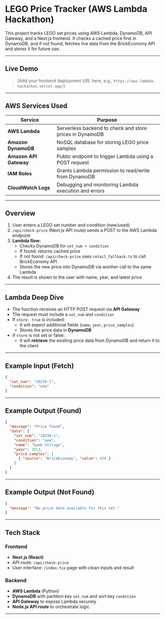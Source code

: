 # LEGO Price Tracker (AWS Lambda Hackathon)

This project tracks LEGO set prices using AWS Lambda, DynamoDB, API Gateway, and a Next.js frontend. It checks a cached price first in DynamoDB, and if not found, fetches live data from the BrickEconomy API and stores it for future use.

---

## Live Demo

> (Add your frontend deployment URL here, e.g., `https://aws-lambda-hackathon.vercel.app/`)

---

## AWS Services Used

| Service              | Purpose                                                                 |
|----------------------|-------------------------------------------------------------------------|
| **AWS Lambda**        | Serverless backend to check and store prices in DynamoDB               |
| **Amazon DynamoDB**   | NoSQL database for storing LEGO price samples                          |
| **Amazon API Gateway**| Public endpoint to trigger Lambda using a POST request                 |
| **IAM Roles**         | Grants Lambda permission to read/write from DynamoDB                   |
| **CloudWatch Logs**   | Debugging and monitoring Lambda execution and errors                   |

---

## Overview

1. User enters a LEGO set number and condition (new/used)
2. `/api/check-price` (Next.js API route) sends a POST to the AWS Lambda endpoint
3. **Lambda flow:**
   - Checks DynamoDB for `set_num + condition`
   - If found: returns cached price
   - If not found: `/api/check-price` uses `retail_fallback.ts` to call BrickEconomy API
   - Stores the new price into DynamoDB via another call to the same Lambda
4. The result is shown to the user with name, year, and latest price


---

## Lambda Deep Dive

- The function receives an HTTP POST request via **API Gateway**
- The request must include a `set_num` and `condition`
- If `store: true` is included:
  - It will expect additional fields (`name`, `year`, `price_samples`)
  - Stores the price data in **DynamoDB**
- If `store` is not set or false:
  - It will **retrieve** the existing price data from DynamoDB and return it to the client


---

## Example Input (Fetch)

```json
{
  "set_num": "10236-1",
  "condition": "new"
}
```


---

## Example Output (Found)
```json
{
  "message": "Price found",
  "data": {
    "set_num": "10236-1",
    "condition": "new",
    "name": "Ewok Village",
    "year": 2013,
    "price_samples": [
      { "source": "BrickEconomy", "value": 450 }
    ]
  }
}
```


---

## Example Output (Not Found)
```json
{
  "message": "No price data available for this set."
}
```


---

## Tech Stack

### Frontend
- **Next.js (React)**
- API route: `/api/check-price`
- User interface: `/index.tsx` page with clean inputs and result

### Backend
- **AWS Lambda** (Python)
- **DynamoDB** with partition key `set_num` and sort key `condition`
- **API Gateway** to expose Lambda securely
- **Node.js API route** to orchestrate logic

---
